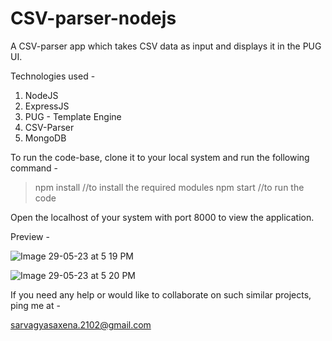 # CSV-parser-nodejs
A CSV-parser app which takes CSV data as input and displays it in the PUG UI.

Technologies used - 

1. NodeJS
2. ExpressJS
3. PUG - Template Engine
4. CSV-Parser
5. MongoDB


To run the code-base, clone it to your local system and run the following command - 

> npm install //to install the required modules
> npm start //to run the code

Open the localhost of your system with port 8000 to view the application.

Preview - 

![Image 29-05-23 at 5 19 PM](https://github.com/serverf21/CSV-parser-nodejs/assets/30923855/bb9974bc-d89c-46f1-8783-c85ac3c16378)

![Image 29-05-23 at 5 20 PM](https://github.com/serverf21/CSV-parser-nodejs/assets/30923855/d457586e-9b99-433a-9ea7-b4c59f8bb9ae)


If you need any help or would like to collaborate on such similar projects, ping me at - 

sarvagyasaxena.2102@gmail.com
